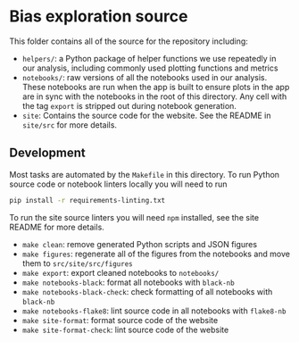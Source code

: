 # Bias exploration source

This folder contains all of the source for the repository including:

- `helpers/`: a Python package of helper functions we use repeatedly in our analysis, including commonly used plotting functions and metrics
- `notebooks/`: raw versions of all the notebooks used in our analysis. These notebooks are run when the app is built to ensure plots in the app are in sync with the notebooks in the root of this directory. Any cell with the tag `export` is stripped out during notebook generation.
- `site`: Contains the source code for the website. See the README in `site/src` for more details.

## Development

Most tasks are automated by the `Makefile` in this directory. To run Python source code or notebook linters locally you will need to run

```sh
pip install -r requirements-linting.txt
```

To run the site source linters you will need `npm` installed, see the site README for more details.

- `make clean`: remove generated Python scripts and JSON figures
- `make figures`: regenerate all of the figures from the notebooks and move them to `src/site/src/figures`
- `make export`: export cleaned notebooks to `notebooks/`
- `make notebooks-black`: format all notebooks with `black-nb`
- `make notebooks-black-check`: check formatting of all notebooks with `black-nb`
- `make notebooks-flake8`: lint source code in all notebooks with `flake8-nb`
- `make site-format`: format source code of the website
- `make site-format-check`: lint source code of the website
